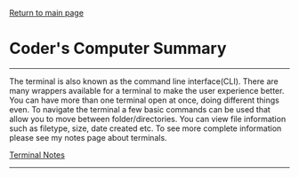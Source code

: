 [Return to main page](https://KrisDunning.github.io/reading-notes/)

# Coder's Computer Summary

*****

The terminal is also known as the command line interface(CLI). There are many wrappers available for a terminal to make the user experience better. You can have more than one terminal open at once, doing different things even. To navigate the terminal a few basic commands can be used that allow you to move between folder/directories. You can view file information such as filetype, size, date created etc. To see more complete information please see my notes page about terminals.

[Terminal Notes](https://KrisDunning.github.io/reading-notes/Read02-TerminalNotes.html)

*****
